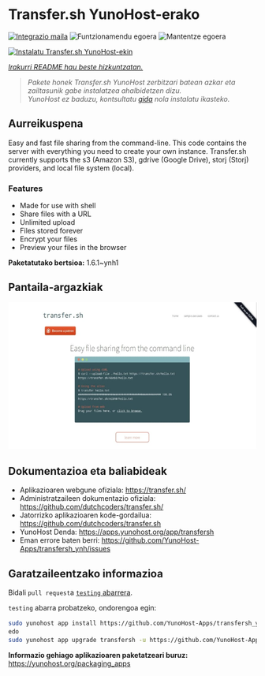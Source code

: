 <!--
Ohart ongi: README hau automatikoki sortu da <https://github.com/YunoHost/apps/tree/master/tools/readme_generator>ri esker
EZ editatu eskuz.
-->

# Transfer.sh YunoHost-erako

[![Integrazio maila](https://dash.yunohost.org/integration/transfersh.svg)](https://ci-apps.yunohost.org/ci/apps/transfersh/) ![Funtzionamendu egoera](https://ci-apps.yunohost.org/ci/badges/transfersh.status.svg) ![Mantentze egoera](https://ci-apps.yunohost.org/ci/badges/transfersh.maintain.svg)

[![Instalatu Transfer.sh YunoHost-ekin](https://install-app.yunohost.org/install-with-yunohost.svg)](https://install-app.yunohost.org/?app=transfersh)

*[Irakurri README hau beste hizkuntzatan.](./ALL_README.md)*

> *Pakete honek Transfer.sh YunoHost zerbitzari batean azkar eta zailtasunik gabe instalatzea ahalbidetzen dizu.*  
> *YunoHost ez baduzu, kontsultatu [gida](https://yunohost.org/install) nola instalatu ikasteko.*

## Aurreikuspena

Easy and fast file sharing from the command-line. This code contains the server with everything you need to create your own instance.
Transfer.sh currently supports the s3 (Amazon S3), gdrive (Google Drive), storj (Storj) providers, and local file system (local).

### Features

- Made for use with shell
- Share files with a URL
- Unlimited upload
- Files stored forever
- Encrypt your files
- Preview your files in the browser


**Paketatutako bertsioa:** 1.6.1~ynh1

## Pantaila-argazkiak

![Transfer.sh(r)en pantaila-argazkia](./doc/screenshots/transfer.sh-about.jpg)

## Dokumentazioa eta baliabideak

- Aplikazioaren webgune ofiziala: <https://transfer.sh/>
- Administratzaileen dokumentazio ofiziala: <https://github.com/dutchcoders/transfer.sh/>
- Jatorrizko aplikazioaren kode-gordailua: <https://github.com/dutchcoders/transfer.sh>
- YunoHost Denda: <https://apps.yunohost.org/app/transfersh>
- Eman errore baten berri: <https://github.com/YunoHost-Apps/transfersh_ynh/issues>

## Garatzaileentzako informazioa

Bidali `pull request`a [`testing` abarrera](https://github.com/YunoHost-Apps/transfersh_ynh/tree/testing).

`testing` abarra probatzeko, ondorengoa egin:

```bash
sudo yunohost app install https://github.com/YunoHost-Apps/transfersh_ynh/tree/testing --debug
edo
sudo yunohost app upgrade transfersh -u https://github.com/YunoHost-Apps/transfersh_ynh/tree/testing --debug
```

**Informazio gehiago aplikazioaren paketatzeari buruz:** <https://yunohost.org/packaging_apps>
